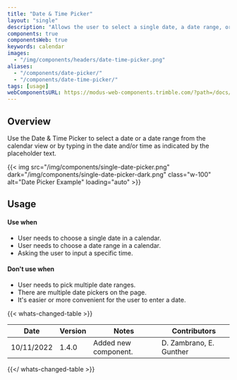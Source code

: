 ```yaml
---
title: "Date & Time Picker"
layout: "single"
description: "Allows the user to select a single date, a date range, or time."
components: true
componentsWeb: true
keywords: calendar
images:
  - "/img/components/headers/date-time-picker.png"
aliases:
  - "/components/date-picker/"
  - "/components/date-time-picker/"
tags: [usage]
webComponentsURL: https://modus-web-components.trimble.com/?path=/docs/user-inputs-date-picker--default
---
```


## Overview

Use the Date & Time Picker to select a date or a date range from the calendar view or by typing in the date and/or time as indicated by the placeholder text.

{{< img src="/img/components/single-date-picker.png" dark="/img/components/single-date-picker-dark.png" class="w-100" alt="Date Picker Example" loading="auto" >}}

## Usage

#### Use when

- User needs to choose a single date in a calendar.
- User needs to choose a date range in a calendar.
- Asking the user to input a specific time.

#### Don't use when

- User needs to pick multiple date ranges.
- There are multiple date pickers on the page.
- It's easier or more convenient for the user to enter a date.

{{< whats-changed-table >}}

| Date       | Version | Notes                | Contributors            |
| ---------- | ------- | -------------------- | ----------------------- |
| 10/11/2022 | 1.4.0   | Added new component. | D. Zambrano, E. Gunther |

{{</ whats-changed-table >}}

